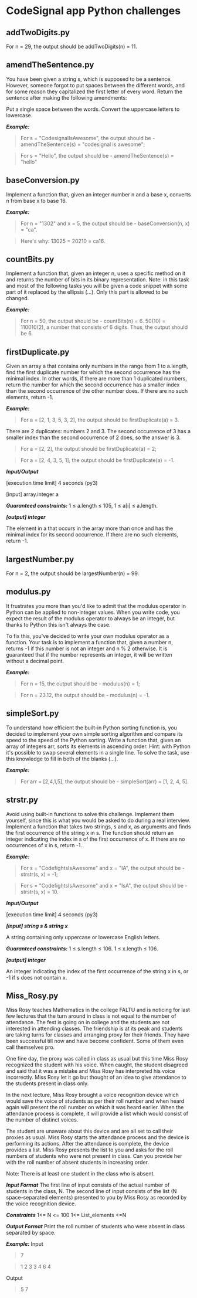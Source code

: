 # CodeSignal app Python challenges 

## addTwoDigits.py

For n = 29, the output should be addTwoDigits(n) = 11.

## amendTheSentence.py

You have been given a string s, which is supposed to be a sentence. However, 
someone forgot to put spaces between the different words, and for some reason they capitalized the first letter of every word. 
Return the sentence after making the following amendments:

Put a single space between the words.
Convert the uppercase letters to lowercase.

***Example:***
> For s = "CodesignalIsAwesome", the output should be - amendTheSentence(s) = "codesignal is awesome";

> For s = "Hello", the output should be - amendTheSentence(s) = "hello"

## baseConversion.py

   Implement a function that, given an integer number n and a base x, converts n from base x to base 16.

***Example:***
> For n = "1302" and x = 5, the output should be - baseConversion(n, x) = "ca".

> Here's why: 13025 = 20210 = ca16.


## countBits.py

  Implement a function that, given an integer n, uses a specific method on it and returns the number of bits in its binary representation.
Note: in this task and most of the following tasks you will be given a code snippet with some part of it replaced by the ellipsis (...). 
Only this part is allowed to be changed.

***Example:***
> For n = 50, the output should be - countBits(n) = 6.
50(10) = 110010(2), a number that consists of 6 digits. Thus, the output should be 6.


## firstDuplicate.py

Given an array a that contains only numbers in the range from 1 to a.length, 
find the first duplicate number for which the second occurrence has the minimal index. 
In other words, if there are more than 1 duplicated numbers, return the number for which the second occurrence has a smaller index than the second occurrence of the other number does. If there are no such elements, return -1.

***Example:***
> For a = [2, 1, 3, 5, 3, 2], the output should be firstDuplicate(a) = 3.

There are 2 duplicates: numbers 2 and 3. The second occurrence of 3 has a smaller index than the second occurrence of 2 does, so the answer is 3.

> For a = [2, 2], the output should be firstDuplicate(a) = 2;

> For a = [2, 4, 3, 5, 1], the output should be firstDuplicate(a) = -1.

***Input/Output***

[execution time limit] 4 seconds (py3)

[input] array.integer a

***Guaranteed constraints:***
1 ≤ a.length ≤ 105,
1 ≤ a[i] ≤ a.length.

***[output] integer***

The element in a that occurs in the array more than once and has the minimal index for its second occurrence. If there are no such elements, return -1.

## largestNumber.py

For n = 2, the output should be largestNumber(n) = 99.

## modulus.py

It frustrates you more than you'd like to admit that the modulus operator in Python can be applied to non-integer values. 
When you write code, you expect the result of the modulus operator to always be an integer, but thanks to Python this isn't always the case.

To fix this, you've decided to write your own modulus operator as a function. Your task is to implement a function that, given a number n, returns -1 if this number is not an integer and n % 2 otherwise. It is guaranteed that if the number represents an integer, it will be written without a decimal point.

***Example:***
> For n = 15, the output should be - modulus(n) = 1;

> For n = 23.12, the output should be - modulus(n) = -1.


## simpleSort.py

To understand how efficient the built-in Python sorting function is, you decided to implement your own simple sorting algorithm and compare its speed to the speed of the Python sorting. Write a function that, given an array of integers arr, sorts its elements in ascending order.
Hint: with Python it's possible to swap several elements in a single line. To solve the task, use this knowledge to fill in both of the blanks (...).

***Example:***
> For arr = [2,4,1,5], the output should be - simpleSort(arr) = [1, 2, 4, 5].


## strstr.py

Avoid using built-in functions to solve this challenge. Implement them yourself, since this is what you would be asked to do during a real interview.
Implement a function that takes two strings, s and x, as arguments and finds the first occurrence of the string x in s. 
The function should return an integer indicating the index in s of the first occurrence of x. If there are no occurrences of x in s, return -1.

***Example:***
> For s = "CodefightsIsAwesome" and x = "IA", the output should be - strstr(s, x) = -1;

> For s = "CodefightsIsAwesome" and x = "IsA", the output should be - strstr(s, x) = 10.

***Input/Output***

[execution time limit] 4 seconds (py3)

***[input] string s & string x***

A string containing only uppercase or lowercase English letters.

***Guaranteed constraints:***
1 ≤ s.length ≤ 106.
1 ≤ x.length ≤ 106.

***[output] integer***

An integer indicating the index of the first occurrence of the string x in s, or -1 if s does not contain x.

## Miss_Rosy.py 

Miss Rosy teaches Mathematics in the college FALTU and is noticing for last few lectures that the turn around in class is not equal to the number of attendance. 
The fest is going on in college and the students are not interested in attending classes. 
The friendship is at its peak and students are taking turns for classes and arranging proxy for their friends. 
They have been successful till now and have become confident. Some of them even call themselves pro. 


One fine day, the proxy was called in class as usual but this time Miss Rosy recognized the student with his voice.
When caught, the student disagreed and said that it was a mistake and Miss Rosy has interpreted his voice incorrectly. 
Miss Rosy let it go but thought of an idea to give attendance to the students present in class only.

In the next lecture, Miss Rosy brought a voice recognition device which would save the voice of students as per their roll number and 
when heard again will present the roll number on which it was heard earlier. 
When the attendance process is complete, it will provide a list which would consist of the number of distinct voices. 

The student are unaware about this device and are all set to call their proxies as usual. Miss Rosy starts the attendance process and the device is performing its actions. After the attendance is complete, the device provides a list. 
Miss Rosy presents the list to you and asks for the roll numbers of students who were not present in class. 
Can you provide her with the roll number of absent students in increasing order.

Note: There is at least one student in the class who is absent.

***Input Format***
The first line of input consists of the actual number of students in the class, N. 
The second line of input consists of the list (N space-separated elements) presented to you by Miss Rosy as recorded by the voice recognition device.

***Constraints***
1<= N <= 100
1<= List_elements <=N

***Output Format***
Print the roll number of students who were absent in class separated by space.

***Example:***
Input
> 7

> 1 2 3 3 4 6 4

Output
> 5 7
